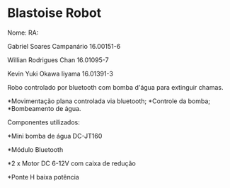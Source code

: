 # Blastoise Robot

Nome:                       RA:

Gabriel Soares Campanário   16.00151-6 

Willian Rodrigues Chan      16.01095-7

Kevin Yuki Okawa Iiyama     16.01391-3

Robo controlado por bluetooth com bomba d'água para extinguir chamas.

*Movimentação plana controlada via bluetooth;
*Controle da bomba;
*Bombeamento de água.

Componentes utilizados:

*Mini bomba de água DC-JT160

*Módulo Bluetooth

*2 x Motor DC 6-12V com caixa de redução

*Ponte H baixa potência
